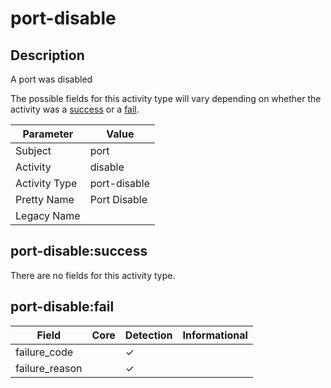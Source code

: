 port-disable
============

Description
-----------
A port was disabled

The possible fields for this activity type will vary depending on whether the activity was a [success](#port-disablesuccess) or a [fail](#port-disablefail).

| Parameter     | Value        |
| ------------- | ------------ |
| Subject       | port         |
| Activity      | disable      |
| Activity Type | port-disable |
| Pretty Name   | Port Disable |
| Legacy Name   |              |

port-disable:success
--------------------

There are no fields for this activity type.


port-disable:fail
-----------------

| Field          | Core | Detection | Informational |
| -------------- | ---- | --------- | ------------- |
| failure_code   |      | &#10003;  |               |
| failure_reason |      | &#10003;  |               |